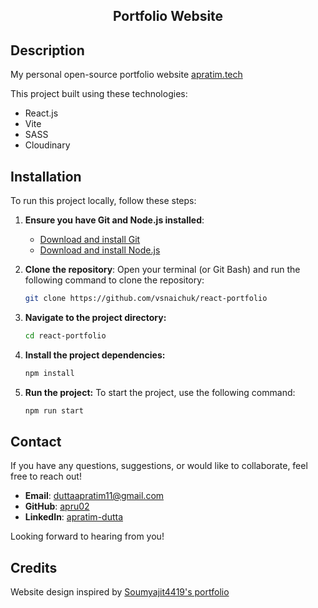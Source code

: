 <h2 align="center">
  Portfolio Website<br/>
<!--   <a href="https://sv-dev.netlify.app/" target="_blank">Sv.dev</a> -->
</h2>



## Description

My personal open-source portfolio website <a href="https://apratim.tech" target="_blank">apratim.tech</a> <br/>

This project built using these technologies:

- React.js
- Vite
- SASS
- Cloudinary

## Installation

To run this project locally, follow these steps:

1. **Ensure you have Git and Node.js installed**:

   - [Download and install Git](https://git-scm.com/downloads)
   - [Download and install Node.js](https://nodejs.org/en/download/)

2. **Clone the repository**:
   Open your terminal (or Git Bash) and run the following command to clone the repository:
   ```bash
   git clone https://github.com/vsnaichuk/react-portfolio
   ```
3. **Navigate to the project directory:**

   ```bash
   cd react-portfolio
   ```

4. **Install the project dependencies:**

   ```bash
   npm install
   ```

5. **Run the project:** To start the project, use the following command:
   ```bash
   npm run start
   ```

## Contact

If you have any questions, suggestions, or would like to collaborate, feel free to reach out!

- **Email**: duttaapratim11@gmail.com
- **GitHub**: [apru02](https://github.com/apru02)
- **LinkedIn**: [apratim-dutta](https://www.linkedin.com/in/apratim-dutta/)

Looking forward to hearing from you!

## Credits

Website design inspired by [Soumyajit4419's portfolio](https://github.com/soumyajit4419/Portfolio)
